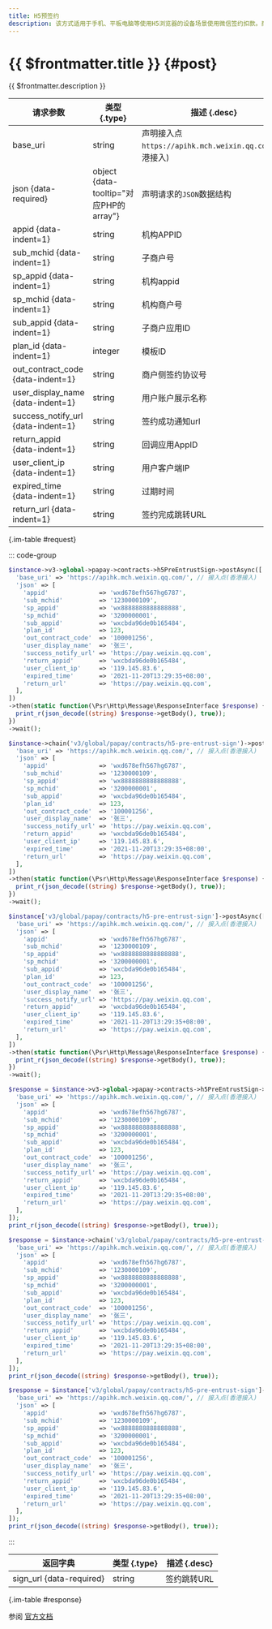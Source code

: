 ```yaml
---
title: H5预签约
description: 该方式适用于手机、平板电脑等使用H5浏览器的设备场景使用微信签约扣款。商户在网站前端通过微信支付H5纯签约接口与用户签订委托扣款协议，再通过后台接口申请扣款来完成代扣交易。
---
```


# {{ $frontmatter.title }} {#post}

{{ $frontmatter.description }}

| 请求参数 | 类型 {.type} | 描述 {.desc}
| --- | --- | ---
| base_uri | string | 声明接入点`https://apihk.mch.weixin.qq.com/`(香港接入)
| json {data-required} | object {data-tooltip="对应PHP的array"} | 声明请求的`JSON`数据结构
| appid {data-indent=1} | string | 机构APPID
| sub_mchid {data-indent=1} | string | 子商户号
| sp_appid {data-indent=1} | string | 机构appid
| sp_mchid {data-indent=1} | string | 机构商户号
| sub_appid {data-indent=1} | string | 子商户应用ID
| plan_id {data-indent=1} | integer | 模板ID
| out_contract_code {data-indent=1} | string | 商户侧签约协议号
| user_display_name {data-indent=1} | string | 用户账户展示名称
| success_notify_url {data-indent=1} | string | 签约成功通知url
| return_appid {data-indent=1} | string | 回调应用AppID
| user_client_ip {data-indent=1} | string | 用户客户端IP
| expired_time {data-indent=1} | string | 过期时间
| return_url {data-indent=1} | string | 签约完成跳转URL

{.im-table #request}

::: code-group

```php [异步纯链式]
$instance->v3->global->papay->contracts->h5PreEntrustSign->postAsync([
  'base_uri' => 'https://apihk.mch.weixin.qq.com/', // 接入点(香港接入)
  'json' => [
    'appid'              => 'wxd678efh567hg6787',
    'sub_mchid'          => '1230000109',
    'sp_appid'           => 'wx8888888888888888',
    'sp_mchid'           => '3200000001',
    'sub_appid'          => 'wxcbda96de0b165484',
    'plan_id'            => 123,
    'out_contract_code'  => '100001256',
    'user_display_name'  => '张三',
    'success_notify_url' => 'https://pay.weixin.qq.com',
    'return_appid'       => 'wxcbda96de0b165484',
    'user_client_ip'     => '119.145.83.6',
    'expired_time'       => '2021-11-20T13:29:35+08:00',
    'return_url'         => 'https://pay.weixin.qq.com',
  ],
])
->then(static function(\Psr\Http\Message\ResponseInterface $response) {
  print_r(json_decode((string) $response->getBody(), true));
})
->wait();
```

```php [异步声明式]
$instance->chain('v3/global/papay/contracts/h5-pre-entrust-sign')->postAsync([
  'base_uri' => 'https://apihk.mch.weixin.qq.com/', // 接入点(香港接入)
  'json' => [
    'appid'              => 'wxd678efh567hg6787',
    'sub_mchid'          => '1230000109',
    'sp_appid'           => 'wx8888888888888888',
    'sp_mchid'           => '3200000001',
    'sub_appid'          => 'wxcbda96de0b165484',
    'plan_id'            => 123,
    'out_contract_code'  => '100001256',
    'user_display_name'  => '张三',
    'success_notify_url' => 'https://pay.weixin.qq.com',
    'return_appid'       => 'wxcbda96de0b165484',
    'user_client_ip'     => '119.145.83.6',
    'expired_time'       => '2021-11-20T13:29:35+08:00',
    'return_url'         => 'https://pay.weixin.qq.com',
  ],
])
->then(static function(\Psr\Http\Message\ResponseInterface $response) {
  print_r(json_decode((string) $response->getBody(), true));
})
->wait();
```

```php [异步属性式]
$instance['v3/global/papay/contracts/h5-pre-entrust-sign']->postAsync([
  'base_uri' => 'https://apihk.mch.weixin.qq.com/', // 接入点(香港接入)
  'json' => [
    'appid'              => 'wxd678efh567hg6787',
    'sub_mchid'          => '1230000109',
    'sp_appid'           => 'wx8888888888888888',
    'sp_mchid'           => '3200000001',
    'sub_appid'          => 'wxcbda96de0b165484',
    'plan_id'            => 123,
    'out_contract_code'  => '100001256',
    'user_display_name'  => '张三',
    'success_notify_url' => 'https://pay.weixin.qq.com',
    'return_appid'       => 'wxcbda96de0b165484',
    'user_client_ip'     => '119.145.83.6',
    'expired_time'       => '2021-11-20T13:29:35+08:00',
    'return_url'         => 'https://pay.weixin.qq.com',
  ],
])
->then(static function(\Psr\Http\Message\ResponseInterface $response) {
  print_r(json_decode((string) $response->getBody(), true));
})
->wait();
```

```php [同步纯链式]
$response = $instance->v3->global->papay->contracts->h5PreEntrustSign->post([
  'base_uri' => 'https://apihk.mch.weixin.qq.com/', // 接入点(香港接入)
  'json' => [
    'appid'              => 'wxd678efh567hg6787',
    'sub_mchid'          => '1230000109',
    'sp_appid'           => 'wx8888888888888888',
    'sp_mchid'           => '3200000001',
    'sub_appid'          => 'wxcbda96de0b165484',
    'plan_id'            => 123,
    'out_contract_code'  => '100001256',
    'user_display_name'  => '张三',
    'success_notify_url' => 'https://pay.weixin.qq.com',
    'return_appid'       => 'wxcbda96de0b165484',
    'user_client_ip'     => '119.145.83.6',
    'expired_time'       => '2021-11-20T13:29:35+08:00',
    'return_url'         => 'https://pay.weixin.qq.com',
  ],
]);
print_r(json_decode((string) $response->getBody(), true));
```

```php [同步声明式]
$response = $instance->chain('v3/global/papay/contracts/h5-pre-entrust-sign')->post([
  'base_uri' => 'https://apihk.mch.weixin.qq.com/', // 接入点(香港接入)
  'json' => [
    'appid'              => 'wxd678efh567hg6787',
    'sub_mchid'          => '1230000109',
    'sp_appid'           => 'wx8888888888888888',
    'sp_mchid'           => '3200000001',
    'sub_appid'          => 'wxcbda96de0b165484',
    'plan_id'            => 123,
    'out_contract_code'  => '100001256',
    'user_display_name'  => '张三',
    'success_notify_url' => 'https://pay.weixin.qq.com',
    'return_appid'       => 'wxcbda96de0b165484',
    'user_client_ip'     => '119.145.83.6',
    'expired_time'       => '2021-11-20T13:29:35+08:00',
    'return_url'         => 'https://pay.weixin.qq.com',
  ],
]);
print_r(json_decode((string) $response->getBody(), true));
```

```php [同步属性式]
$response = $instance['v3/global/papay/contracts/h5-pre-entrust-sign']->post([
  'base_uri' => 'https://apihk.mch.weixin.qq.com/', // 接入点(香港接入)
  'json' => [
    'appid'              => 'wxd678efh567hg6787',
    'sub_mchid'          => '1230000109',
    'sp_appid'           => 'wx8888888888888888',
    'sp_mchid'           => '3200000001',
    'sub_appid'          => 'wxcbda96de0b165484',
    'plan_id'            => 123,
    'out_contract_code'  => '100001256',
    'user_display_name'  => '张三',
    'success_notify_url' => 'https://pay.weixin.qq.com',
    'return_appid'       => 'wxcbda96de0b165484',
    'user_client_ip'     => '119.145.83.6',
    'expired_time'       => '2021-11-20T13:29:35+08:00',
    'return_url'         => 'https://pay.weixin.qq.com',
  ],
]);
print_r(json_decode((string) $response->getBody(), true));
```

:::

| 返回字典 | 类型 {.type} | 描述 {.desc}
| --- | --- | ---
| sign_url {data-required} | string | 签约跳转URL

{.im-table #response}

参阅 [官方文档](https://pay.weixin.qq.com/wiki/doc/api_external/ch/apis/chapter5_1_14.shtml)
